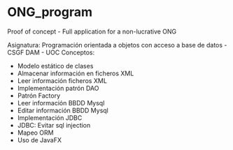 # ONG_program
Proof of concept - Full application for a non-lucrative ONG

Asignatura: Programación orientada a objetos con acceso a base de datos - CSGF DAM - UOC
Conceptos:
- Modelo estático de clases
- Almacenar información en ficheros XML
- Leer información ficheros XML
- Implementación patrón DAO
- Patrón Factory
- Leer información BBDD Mysql
- Editar información BBDD Mysql
- Implementación JDBC
- JDBC: Evitar sql injection
- Mapeo ORM
- Uso de JavaFX
